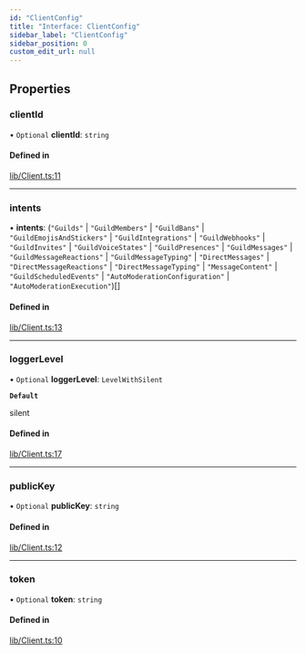 ```yaml
---
id: "ClientConfig"
title: "Interface: ClientConfig"
sidebar_label: "ClientConfig"
sidebar_position: 0
custom_edit_url: null
---
```


## Properties

### clientId

• `Optional` **clientId**: `string`

#### Defined in

[lib/Client.ts:11](https://github.com/Artrix9095/Slythe.js/blob/1b3319e/packages/core/src/lib/Client.ts#L11)

___

### intents

• **intents**: (``"Guilds"`` \| ``"GuildMembers"`` \| ``"GuildBans"`` \| ``"GuildEmojisAndStickers"`` \| ``"GuildIntegrations"`` \| ``"GuildWebhooks"`` \| ``"GuildInvites"`` \| ``"GuildVoiceStates"`` \| ``"GuildPresences"`` \| ``"GuildMessages"`` \| ``"GuildMessageReactions"`` \| ``"GuildMessageTyping"`` \| ``"DirectMessages"`` \| ``"DirectMessageReactions"`` \| ``"DirectMessageTyping"`` \| ``"MessageContent"`` \| ``"GuildScheduledEvents"`` \| ``"AutoModerationConfiguration"`` \| ``"AutoModerationExecution"``)[]

#### Defined in

[lib/Client.ts:13](https://github.com/Artrix9095/Slythe.js/blob/1b3319e/packages/core/src/lib/Client.ts#L13)

___

### loggerLevel

• `Optional` **loggerLevel**: `LevelWithSilent`

**`Default`**

silent

#### Defined in

[lib/Client.ts:17](https://github.com/Artrix9095/Slythe.js/blob/1b3319e/packages/core/src/lib/Client.ts#L17)

___

### publicKey

• `Optional` **publicKey**: `string`

#### Defined in

[lib/Client.ts:12](https://github.com/Artrix9095/Slythe.js/blob/1b3319e/packages/core/src/lib/Client.ts#L12)

___

### token

• `Optional` **token**: `string`

#### Defined in

[lib/Client.ts:10](https://github.com/Artrix9095/Slythe.js/blob/1b3319e/packages/core/src/lib/Client.ts#L10)
